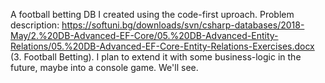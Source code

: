 A football betting DB I created using the code-first uproach. 
Problem description: https://softuni.bg/downloads/svn/csharp-databases/2018-May/2.%20DB-Advanced-EF-Core/05.%20DB-Advanced-Entity-Relations/05.%20DB-Advanced-EF-Core-Entity-Relations-Exercises.docx (3. Football Betting). I plan to extend it with some business-logic in the future, maybe into a console game. We'll see.
